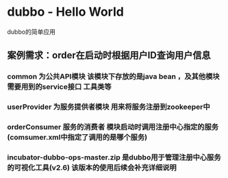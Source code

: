 # dubbo - Hello World
dubbo的简单应用

## 案例需求：order在启动时根据用户ID查询用户信息
### common 为公共API模块 该模块下存放的是java bean ，及其他模块需要用到的service接口 工具类等
### userProvider 为服务提供者模块 用来将服务注册到zookeeper中
### orderConsumer 服务的消费者 模块启动时调用注册中心指定的服务(comsumer.xml中指定了调用的是哪个服务)
### incubator-dubbo-ops-master.zip 是dubbo用于管理注册中心服务的可视化工具(v2.6) 该版本的使用后续会补充详细说明
### 
